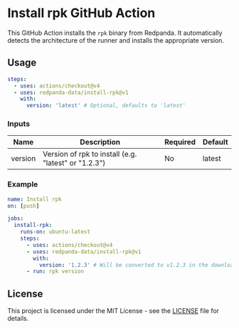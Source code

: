 # Install rpk GitHub Action

This GitHub Action installs the `rpk` binary from Redpanda. It automatically
detects the architecture of the runner and installs the appropriate version.

## Usage

```yaml
steps:
  - uses: actions/checkout@v4
  - uses: redpanda-data/install-rpk@v1
    with:
      version: 'latest' # Optional, defaults to 'latest'
```

### Inputs

| Name    | Description                                          | Required | Default |
| ------- | ---------------------------------------------------- | -------- | ------- |
| version | Version of rpk to install (e.g. "latest" or "1.2.3") | No       | latest  |

### Example

```yaml
name: Install rpk
on: [push]

jobs:
  install-rpk:
    runs-on: ubuntu-latest
    steps:
      - uses: actions/checkout@v4
      - uses: redpanda-data/install-rpk@v1
        with:
          version: '1.2.3' # Will be converted to v1.2.3 in the download URL
      - run: rpk version
```

## License

This project is licensed under the MIT License - see the [LICENSE](LICENSE) file
for details.
